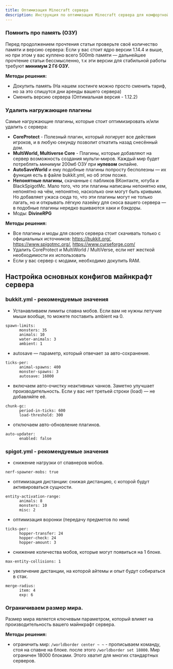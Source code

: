 ```yaml
---
title: Оптимизация Minecraft сервера
description: Инструкция по оптимизация Minecraft сервера для комфортной игры.
---
```


### Помнить про память (ОЗУ)
Перед продолжением прочтения статьи проверьте своё количество памяти и версию сервера: Если у вас стоит ядро версии 1.14.4 и выше, но при этом у вас куплено всего 500mb памяти — дальнейшее прочтение статьи бессмысленно, т.к эти версии для стабильной работы требуют **минимум 2 Гб ОЗУ.**

**Методы решения:**

- Докупить память (На нашем хостинге можно просто сменить тариф, но за это спишутся дни аренды вашего сервера)
- Сменить версию сервера (Оптимальная версия - 1.12.2)

### Удалить нагружающие плагины
Самые нагружающие плагины, которые стоит оптимизировать и/или удалить с сервера:

- **CoreProtect** - Полезный плагин, который логирует все действия игроков, и в любую секунду позволит откатить назад снесённый дом.
- **MultiWorld, Multiverse Core** - Плагины, которые добавляют на сервер возможность создания мульти-миров. Каждый мир будет потреблять *минимум* 200мб ОЗУ при **нулевом** онлайне.
- **AutoSaveWorld** и ему подобные плагины попросту бесполезны — их функция есть в файле bukkit.yml, но об этом позже.
- **Непонятные плагины**, скачанные с пабликов ВКонтакте, ютуба и BlackSpigotMc. Мало того, что эти плагины написаны непонятно кем, непонятно на чём, непонятно, насколько они могут быть кривыми. Но добавляет ужаса сюда то, что эти плагины могут не только лагать, но и открывать лёгкую лазейку для сноса вашего сервера — в подобные плагины нередко вшиваются хаки и бэкдоры.
- Моды: **DivineRPG**

**Методы решения:**

- Все плагины и моды для своего сервера стоит скачивать только с официальных источников: https://bukkit.org/, https://www.spigotmc.org/, https://www.curseforge.com/
- Удалить CoreProtect и MultiWorld / MultiVerse, если нет жесткой необходимости их использовать
- Если у вас сервер с модами, необходимо докупить RAM.

## Настройка основных конфигов майнкрафт сервера

### bukkit.yml - рекомендуемые значения
- Устанавливаем лимиты спавна мобов. Если вам не нужны летучие мыши вообще, то можете поставить ambient на 0.
```
spawn-limits:
      monsters: 35
      animals: 10
      water-animals: 3
      ambient: 1
```
- autosave — параметр, который отвечает за авто-сохранение.
```
ticks-per:
      animal-spawns: 400
      monster-spawns: 3
      autosave: 16000
```
- включаем авто-очистку неактивных чанков. Заметно улучшает производительность. Если у вас нет третьей строки (load) — не добавляйте её.
```
chunk-gc:
      period-in-ticks: 600
      load-threshold: 300
```
- отключаем авто-обновление плагинов.
```
auto-updater:
      enabled: false
```

### spigot.yml - рекомендуемые значения
- снижение нагрузки от спавнеров мобов.
```
nerf-spawner-mobs: true
```
- оптимизация дистанции: снижая дистанцию, с которой будут активироваться сущности.
```
entity-activation-range:
      animals: 8
      monsters: 10
      misc: 2
```
- оптимизация воронки (передачу предметов по ним)
```
ticks-per:
      hopper-transfer: 24
      hopper-check: 24
      hopper-amount: 3
```
- снижение количества мобов, которые могут появиться на 1 блоке.
```
max-entity-collisions: 1
```
- увеличение дистанции, на которой айтемы и опыт будут собираться в стак.
```
merge-radius:
      item: 4
      exp: 6
```

### Ограничиваем размер мира.
Размер мира является ключевым параметром, который влияет на производительность вашего майнкрафт сервера.

**Методы решения:**

- ограничить мир:
  `/worldborder center ~ ~` - прописываем команду, стоя на спавне на блоке. после этого `/worldborder set 18000`. Мир ограничен 18000 блоками. Этого хватит для многих стандартных серверов.